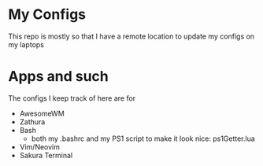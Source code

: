 # My Configs
This repo is mostly so that I have a remote location to update my configs on my laptops


# Apps and such
The configs I keep track of here are for

- AwesomeWM
- Zathura
- Bash
	- both my .bashrc and my PS1 script to make it look nice: ps1Getter.lua
- Vim/Neovim
- Sakura Terminal
